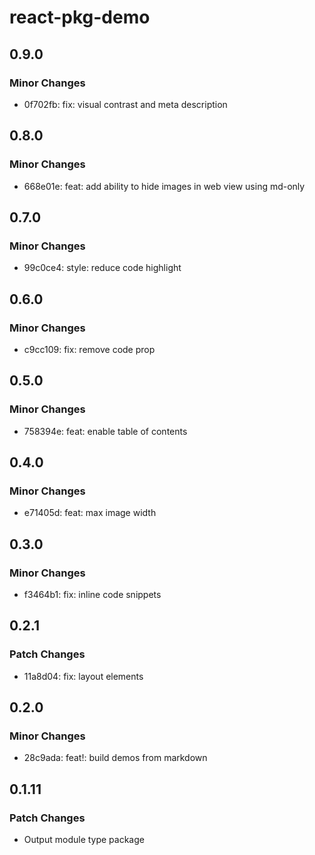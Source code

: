 # react-pkg-demo

## 0.9.0

### Minor Changes

- 0f702fb: fix: visual contrast and meta description

## 0.8.0

### Minor Changes

- 668e01e: feat: add ability to hide images in web view using md-only

## 0.7.0

### Minor Changes

- 99c0ce4: style: reduce code highlight

## 0.6.0

### Minor Changes

- c9cc109: fix: remove code prop

## 0.5.0

### Minor Changes

- 758394e: feat: enable table of contents

## 0.4.0

### Minor Changes

- e71405d: feat: max image width

## 0.3.0

### Minor Changes

- f3464b1: fix: inline code snippets

## 0.2.1

### Patch Changes

- 11a8d04: fix: layout elements

## 0.2.0

### Minor Changes

- 28c9ada: feat!: build demos from markdown

## 0.1.11

### Patch Changes

- Output module type package
